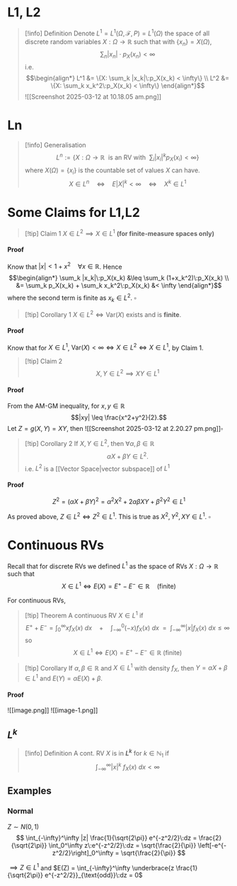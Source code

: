 # L1, L2
>[!info] Definition 
>Denote $L^1 = L^1(\Omega, \mathcal{F}, P) = L^1(\Omega)$ the space of all discrete random variables $X: \Omega \to \mathbb{R}$ such that with $\{x_n\} = X(\Omega)$,
>$$\sum_n |x_n|\cdot p_X(x_n) < \infty $$
>i.e. 
>$$\begin{align*} 
>L^1 &= \{X: \sum_k |x_k|\:p_X(x_k) < \infty\} \\
>L^2 &= \{X: \sum_k x_k^2\:p_X(x_k) < \infty\}
\end{align*}$$
![[Screenshot 2025-03-12 at 10.18.05 am.png]]

# Ln
>[!info] Generalisation
>$$L^n := \left\{X: \Omega \to \mathbb{R}\:\:\text{is an RV with}\:\: \sum_{i} |x_i|^k p_X(x_i) < \infty\right\}$$
>where $X(\Omega) = \{x_i\}$ is the countable set of values $X$ can have. <br>
>$$X \in L^n \quad\iff\quad E|X|^k < \infty \quad\iff\quad X^k \in L^1$$

# Some Claims for L1,L2

> [!tip] Claim 1
> $X \in L^2 \implies X \in L^1$    **(for finite-measure spaces only)**
#### Proof
Know that $|x| < 1+x^2 \quad \forall x \in \mathbb{R}$. Hence
$$\begin{align*}
\sum_k |x_k|\:p_X(x_k) &\leq \sum_k (1+x_k^2)\:p_X(x_k) \\
&= \sum_k p_X(x_k) + \sum_k x_k^2\:p_X(x_k) &< \infty
\end{align*}$$
where the second term is finite as $x_k \in L^2$.  $\square$

>[!tip] Corollary 1
>$X \in L^2 \iff \text{Var}(X)$ exists and is **finite**.
#### Proof
Know that for $X \in L^1$, $\text{Var}(X) < \infty \iff X \in L^2 \iff X \in L^1$, by Claim 1.


>[!tip] Claim 2
>$$X,Y \in L^2 \implies XY\in L^1$$
#### Proof
From the AM-GM inequality, for $x,y\in \mathbb{R}$
$$|xy| \leq \frac{x^2+y^2}{2}.$$
Let $Z = g(X,Y) = XY$, then
![[Screenshot 2025-03-12 at 2.20.27 pm.png]]$\square$ 

>[!tip] Corollary 2 
>If $X,Y \in L^2$, then $\forall \alpha,\beta \in \mathbb{R}$
>$$\alpha X + \beta Y \in L^2.$$
>i.e. $L^2$ is a [[Vector Space|vector subspace]] of $L^1$
>
#### Proof
$$Z^2 = (\alpha X + \beta Y)^2 = \alpha^2 X^2 + 2\alpha\beta XY + \beta^2 Y^2 \in L^1$$

As proved above, $Z \in L^2 \iff Z^2 \in L^1$. This is true as $X^2,Y^2, XY \in L^1$.  $\square$ 


# Continuous RVs

Recall that for discrete RVs we defined $L^1$ as the space of RVs $X:\Omega\to \mathbb{R}$ such that 
$$X\in L^1 \iff E(X) = E^+ - E^- \in \mathbb{R} \quad(\text{finite})$$

For continuous RVs,

>[!tip] Theorem 
>A continuous RV $X \in L^1$ if 
>$$E^+ + E^- = \int_0^\infty xf_X(x)\:dx \quad+\quad \int_{-\infty}^0 (-x)f_X(x)\:dx \:\:=\:\:  \int_{-\infty}^\infty |x| f_X(x) \:dx \leq \infty $$
so
$$X\in L^1 \iff E(X) = E^+ - E^- \in \mathbb{R}\:(\text{finite})$$

>[!tip] Corollary
>If $\alpha,\beta \in \mathbb{R}$ and $X\in L^1$ with density $f_X$, then $Y = \alpha X + \beta  \in L^1$ and $E(Y) = \alpha E(X) + \beta$.
#### Proof

![[image.png]]
![[image-1.png]]

## $L^k$

>[!info] Definition
>A cont. RV $X$ is in **$L^k$** for $k \in \mathbb{N}_1$ if 
>$$\int_{-\infty}^\infty|x|^k\:f_X(x)\:dx < \infty$$


## Examples

### Normal 
$Z \sim N(0,1)$ 
$$ \int_{-\infty}^\infty |z| \frac{1}{\sqrt{2\pi}} e^{-z^2/2}\:dz = \frac{2}{\sqrt{2\pi}} \int_0^\infty z\:e^{-z^2/2}\:dz = \sqrt{\frac{2}{\pi}} \left[-e^{-z^2/2}\right]_0^\infty = \sqrt{\frac{2}{\pi}} $$

$\implies Z \in L^1$ and $E(Z) =  \int_{-\infty}^\infty \underbrace{z \frac{1}{\sqrt{2\pi}} e^{-z^2/2}}_{\text{odd}}\:dz = 0$  
